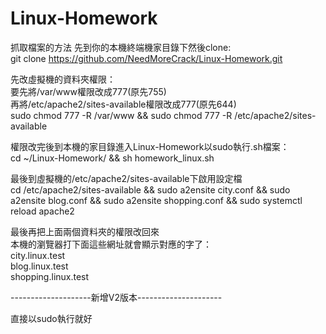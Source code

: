 # Linux-Homework
  
抓取檔案的方法 先到你的本機終端機家目錄下然後clone:  
git clone https://github.com/NeedMoreCrack/Linux-Homework.git   
  
先改虛擬機的資料夾權限：  
要先將/var/www權限改成777(原先755)   
再將/etc/apache2/sites-available權限改成777(原先644)  
sudo chmod 777 -R /var/www && sudo chmod 777 -R /etc/apache2/sites-available  
  
權限改完後到本機的家目錄進入Linux-Homework以sudo執行.sh檔案：  
cd ~/Linux-Homework/ && sh homework_linux.sh   
  
最後到虛擬機的/etc/apache2/sites-available下啟用設定檔  
cd /etc/apache2/sites-available && sudo a2ensite city.conf && sudo a2ensite blog.conf && sudo a2ensite shopping.conf && sudo systemctl reload apache2  
  
最後再把上面兩個資料夾的權限改回來  
本機的瀏覽器打下面這些網址就會顯示對應的字了：  
city.linux.test  
blog.linux.test  
shopping.linux.test 



--------------------新增V2版本--------------------- 

直接以sudo執行就好
